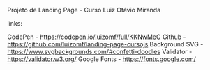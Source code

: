 Projeto de Landing Page - Curso Luiz Otávio Miranda

links:

CodePen - https://codepen.io/luizomf/full/KKNwMeG
Github - https://github.com/luizomf/landing-page-cursojs
Background SVG - https://www.svgbackgrounds.com/#confetti-doodles
Validator - https://validator.w3.org/
Google Fonts - https://fonts.google.com/

